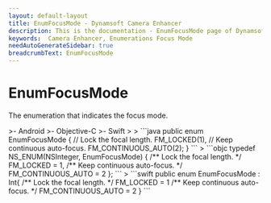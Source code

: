 ```yaml
---
layout: default-layout
title: EnumFocusMode - Dynamsoft Camera Enhancer
description: This is the documentation - EnumFocusMode page of Dynamsoft Camera Enhancer.
keywords:  Camera Enhancer, Enumerations Focus Mode
needAutoGenerateSidebar: true
breadcrumbText: EnumFocusMode
---
```


# EnumFocusMode

The enumeration that indicates the focus mode.

<div class="sample-code-prefix template2"></div>
   >- Android
   >- Objective-C
   >- Swift
   >
>
```java
public enum EnumFocusMode {
   // Lock the focal length.
   FM_LOCKED(1),
   // Keep continuous auto-focus.
   FM_CONTINUOUS_AUTO(2);
}
```
>
```objc
typedef NS_ENUM(NSInteger, EnumFocusMode)
{
   /** Lock the focal length. */
   FM_LOCKED = 1,
   /** Keep continuous auto-focus. */
   FM_CONTINUOUS_AUTO = 2
};
```
>
```swift
public enum EnumFocusMode : Int{
   /** Lock the focal length. */
   FM_LOCKED = 1
   /** Keep continuous auto-focus. */
   FM_CONTINUOUS_AUTO = 2
}
```
